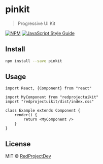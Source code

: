 # pinkit

> Progressive UI Kit

[![NPM](https://img.shields.io/npm/v/pinkit.svg)](https://www.npmjs.com/package/redprojectuikit) [![JavaScript Style Guide](https://img.shields.io/badge/code_style-standard-brightgreen.svg)](https://standardjs.com)

## Install

```bash
npm install --save pinkit
```

## Usage

```tsx
import React, {Component} from "react"

import MyComponent from "redprojectuikit"
import "redprojectuikit/dist/index.css"

class Example extends Component {
	render() {
		return <MyComponent />
	}
}
```

## License

MIT © [RedProjectDev](https://github.com/RedProjectDev)
